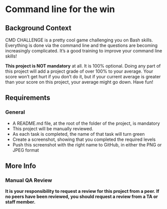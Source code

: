 #	Command line for the win

##	Background Context
CMD CHALLENGE is a pretty cool game challenging you on Bash skills. Everything is done via the command line and the questions are becoming increasingly complicated. It’s a good training to improve your command line skills!

**This project is NOT mandatory** at all. It is 100% optional. Doing any part of this project will add a project grade of over 100% to your average. Your score won’t get hurt if you don’t do it, but if your current average is greater than your score on this project, your average might go down. Have fun!

##	Requirements

###	General
-	A README.md file, at the root of the folder of the project, is mandatory
-	This project will be manually reviewed.
-	As each task is completed, the name of that task will turn green
-	Create a screenshot, showing that you completed the required levels
-	Push this screenshot with the right name to GitHub, in either the PNG or JPEG format

##	More Info

###	Manual QA Review
**It is your responsibility to request a review for this project from a peer. If no peers have been reviewed, you should request a review from a TA or staff member.**

